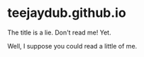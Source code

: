 # teejaydub.github.io
The title is a lie. Don't read me! Yet.

Well, I suppose you could read a little of me.
